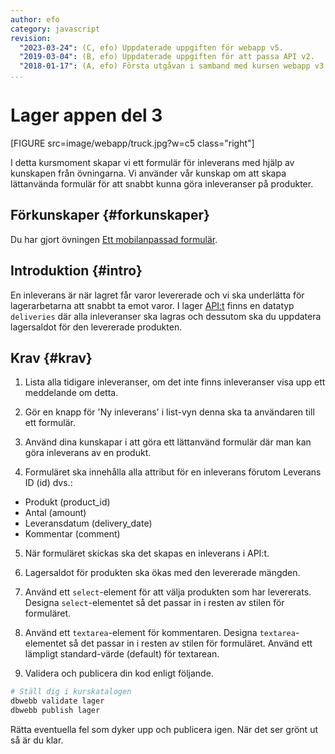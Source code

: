 ```yaml
---
author: efo
category: javascript
revision:
  "2023-03-24": (C, efo) Uppdaterade uppgiften för webapp v5.
  "2019-03-04": (B, efo) Uppdaterade uppgiften för att passa API v2.
  "2018-01-17": (A, efo) Första utgåvan i samband med kursen webapp v3.
...
```

Lager appen del 3
==================================

[FIGURE src=image/webapp/truck.jpg?w=c5 class="right"]

I detta kursmoment skapar vi ett formulär för inleverans med hjälp av kunskapen från övningarna. Vi använder vår kunskap om att skapa lättanvända formulär för att snabbt kunna göra inleveranser på produkter.



<!--more-->



Förkunskaper {#forkunskaper}
-----------------------

Du har gjort övningen [Ett mobilanpassad formulär](kunskap/ett-mobilanpassad-formular).


Introduktion {#intro}
-----------------------

En inleverans är när lagret får varor levererade och vi ska underlätta för lagerarbetarna att snabbt ta emot varor. I lager [API:t](https://lager.emilfolino.se/v2) finns en datatyp `deliveries` där alla inleveranser ska lagras och dessutom ska du uppdatera lagersaldot för den levererade produkten.



Krav {#krav}
-----------------------

1. Lista alla tidigare inleveranser, om det inte finns inleveranser visa upp ett meddelande om detta.

1. Gör en knapp för 'Ny inleverans' i list-vyn denna ska ta användaren till ett formulär.

1. Använd dina kunskapar i att göra ett lättanvänd formulär där man kan göra inleverans av en produkt.

1. Formuläret ska innehålla alla attribut för en inleverans förutom Leverans ID (id) dvs.:

* Produkt (product_id)
* Antal (amount)
* Leveransdatum (delivery_date)
* Kommentar (comment)

5. När formuläret skickas ska det skapas en inleverans i API:t.

5. Lagersaldot för produkten ska ökas med den levererade mängden.

7. Använd ett `select`-element för att välja produkten som har levererats. Designa `select`-elementet så det passar in i resten av stilen för formuläret.

8. Använd ett `textarea`-element för kommentaren. Designa `textarea`-elementet så det passar in i resten av stilen för formuläret. Använd ett lämpligt standard-värde (default) för textarean.

9. Validera och publicera din kod enligt följande.

```bash
# Ställ dig i kurskatalogen
dbwebb validate lager
dbwebb publish lager
```

Rätta eventuella fel som dyker upp och publicera igen. När det ser grönt ut så är du klar.
